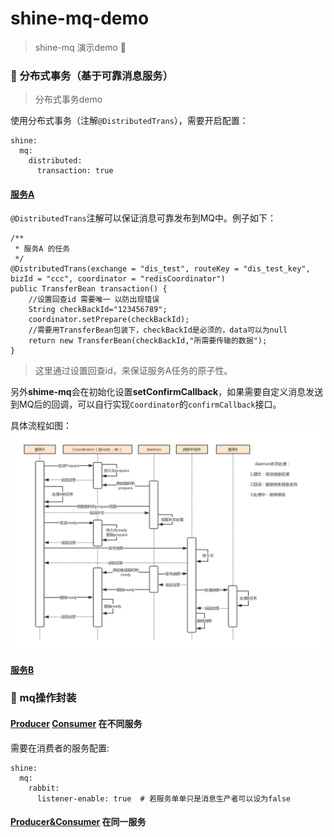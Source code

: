 # shine-mq-demo 

> shine-mq 演示demo 🎥

### 🎈 分布式事务（基于可靠消息服务）

> 分布式事务demo

使用分布式事务（注解``@DistributedTrans``），需要开启配置：

```
shine:
  mq:
    distributed:
      transaction: true
```

#### [服务A](https://github.com/7le/shine-mq-demo/tree/master/distributed-transaction)

``@DistributedTrans``注解可以保证消息可靠发布到MQ中。例子如下：

```
/**
 * 服务A 的任务
 */
@DistributedTrans(exchange = "dis_test", routeKey = "dis_test_key", bizId = "ccc", coordinator = "redisCoordinator")
public TransferBean transaction() {
    //设置回查id 需要唯一 以防出现错误
    String checkBackId="123456789";
    coordinator.setPrepare(checkBackId);
    //需要用TransferBean包装下，checkBackId是必须的，data可以为null
    return new TransferBean(checkBackId,"所需要传输的数据");
}
```
> 这里通过设置回查id，来保证服务A任务的原子性。

另外**shime-mq**会在初始化设置**setConfirmCallback**，如果需要自定义消息发送到MQ后的回调，可以自行实现``Coordinator``的``confirmCallback``接口。

具体流程如图：
![shine-mq](https://github.com/7le/7le.github.io/raw/master/image/dis/shine-mq.jpg)

#### [服务B](https://github.com/7le/shine-mq-demo/tree/master/distributed-transaction-consumer)

### 🎐 mq操作封装

#### [Producer](https://github.com/7le/shine-mq-demo/tree/master/msg-encapsulate-1) [Consumer](https://github.com/7le/shine-mq-demo/tree/master/msg-encapsulate-2) 在不同服务

需要在消费者的服务配置:

```
shine:
  mq:
    rabbit:
      listener-enable: true  # 若服务单单只是消息生产者可以设为false
```

#### [Producer&Consumer](https://github.com/7le/shine-mq-demo/tree/master/msg-encapsulate) 在同一服务

